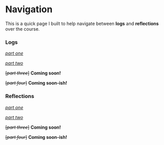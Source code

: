 # Navigation

This is a quick page I built to help navigate between **logs** and **reflections** over the course. 

### Logs

[*part one*](https://github.com/galahaut/dhmaterial/blob/main/part-one/log.md)

[*part two*](https://github.com/galahaut/dhmaterial/blob/main/part-two/log.md)

~~[*part three*]~~ **Coming soon!**

~~[*part four*]~~ **Coming soon-ish!**

### Reflections

[*part one*](https://github.com/galahaut/dhmaterial/blob/main/part-one/reflection.md)

[*part two*](https://github.com/galahaut/dhmaterial/blob/main/part-two/reflection.md)

~~[*part three*]~~ **Coming soon!**

~~[*part four*]~~ **Coming soon-ish!**

